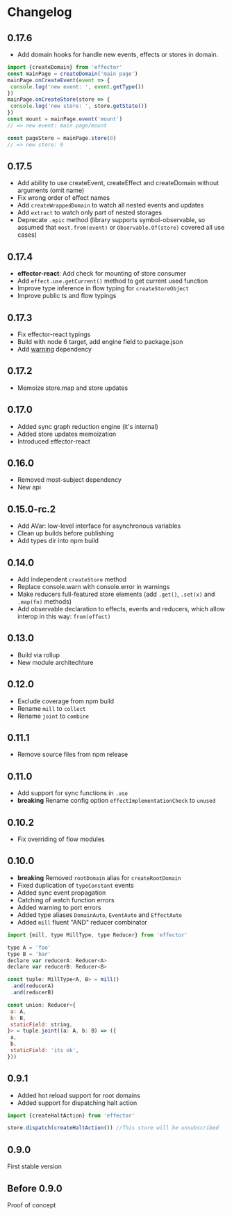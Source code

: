 # Changelog

## 0.17.6

* Add domain hooks for handle new events, effects or stores in domain.
```js
import {createDomain} from 'effector'
const mainPage = createDomain('main page')
mainPage.onCreateEvent(event => {
 console.log('new event: ', event.getType())
})
mainPage.onCreateStore(store => {
 console.log('new store: ', store.getState())
})
const mount = mainPage.event('mount')
// => new event: main page/mount

const pageStore = mainPage.store(0)
// => new store: 0
```

## 0.17.5

* Add ability to use createEvent, createEffect and createDomain without arguments (omit name)
* Fix wrong order of effect names
* Add `createWrappedDomain` to watch all nested events and updates
* Add `extract` to watch only part of nested storages
* Deprecate `.epic` method (library supports symbol-observable, so assumed that `most.from(event)` or `Observable.Of(store)` covered all use cases)

## 0.17.4

* **effector-react**: Add check for mounting of store consumer
* Add `effect.use.getCurrent()` method to get current used function
* Improve type inference in flow typing for `createStoreObject`
* Improve public ts and flow typings

## 0.17.3

* Fix effector-react typings
* Build with node 6 target, add engine field to package.json
* Add [warning](https://www.npmjs.com/package/warning) dependency

## 0.17.2

* Memoize store.map and store updates

## 0.17.0

* Added sync graph reduction engine (it's internal)
* Added store updates memoization
* Introduced effector-react

## 0.16.0

* Removed most-subject dependency
* New api

## 0.15.0-rc.2

* Add AVar: low-level interface for asynchronous variables
* Clean up builds before publishing
* Add types dir into npm build

## 0.14.0

* Add independent `createStore` method
* Replace console.warn with console.error in warnings
* Make reducers full-featured store elements (add `.get()`, `.set(x)` and `.map(fn)` methods)
* Add observable declaration to effects, events and reducers, which allow interop in this way: `from(effect)`

## 0.13.0

* Build via rollup
* New module architechture

## 0.12.0

* Exclude coverage from npm build
* Rename `mill` to `collect`
* Rename `joint` to `combine`

## 0.11.1

* Remove source files from npm release

## 0.11.0

* Add support for sync functions in `.use`
* **breaking** Rename config option `effectImplementationCheck` to `unused`

## 0.10.2

* Fix overriding of flow modules

## 0.10.0

* **breaking** Removed `rootDomain` alias for `createRootDomain`
* Fixed duplication of `typeConstant` events
* Added sync event propagation
* Catching of watch function errors
* Added warning to port errors
* Added type aliases `DomainAuto`, `EventAuto` and `EffectAuto`
* Added `mill` fluent "AND" reducer combinator

```js
import {mill, type MillType, type Reducer} from 'effector'

type A = 'foo'
type B = 'bar'
declare var reducerA: Reducer<A>
declare var reducerB: Reducer<B>

const tuple: MillType<A, B> = mill()
 .and(reducerA)
 .and(reducerB)

const union: Reducer<{
 a: A,
 b: B,
 staticField: string,
}> = tuple.joint((a: A, b: B) => ({
 a,
 b,
 staticField: 'its ok',
}))
```

## 0.9.1

* Added hot reload support for root domains
* Added support for dispatching halt action

```js
import {createHaltAction} from 'effector'

store.dispatch(createHaltAction()) //This store will be unsubscribed
```

## 0.9.0

First stable version

## Before 0.9.0

Proof of concept

